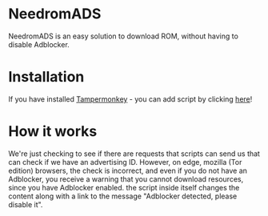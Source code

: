 # NeedromADS

NeedromADS is an easy solution to download ROM, without having to disable Adblocker.

# Installation

If you have installed [Tampermonkey](https://www.tampermonkey.net/) - you can add script by clicking [here](scripts/raw/main/main.user.js)!

# How it works

We're just checking to see if there are requests that scripts can send us that can check if we have an advertising ID. However, on edge, mozilla (Tor edition) browsers, the check is incorrect, and even if you do not have an Adblocker, you receive a warning that you cannot download resources, since you have Adblocker enabled. the script inside itself changes the content along with a link to the message "Adblocker detected, please disable it".